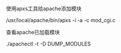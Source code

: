使用apxs工具给apache添加模块

/usr/local/apache/bin/apxs -i -a -c mod_cgi.c

查看apache已加载模块

./apachectl -t -D DUMP_MODULES
